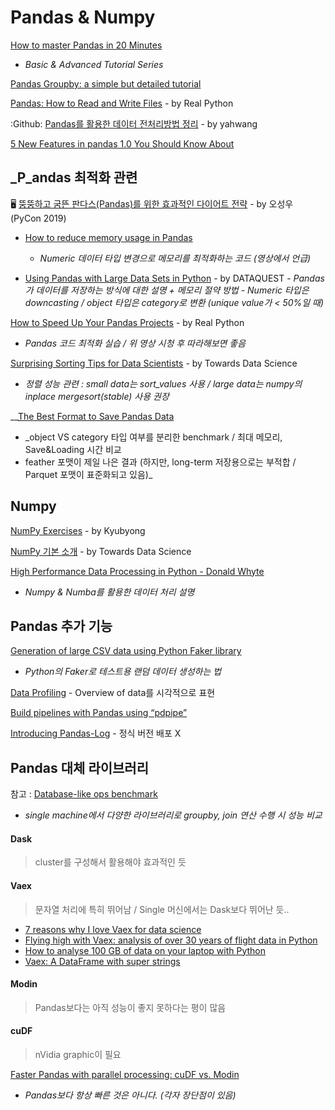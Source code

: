 # Pandas & Numpy

[How to master Pandas in 20 Minutes](https://towardsdatascience.com/how-to-master-pandas-8514f33f00f6)  
  -  _Basic & Advanced Tutorial Series_

[Pandas Groupby: a simple but detailed tutorial](https://towardsdatascience.com/pandas-groupby-a-simple-but-detailed-tutorial-314b8f37005d)

[Pandas: How to Read and Write Files](https://realpython.com/pandas-read-write-files) - by Real Python

:Github: [Pandas를 활용한 데이터 전처리방법 정리](https://github.com/yahwang/Data-Processing-With-Pandas-Note) - by yahwang

[5 New Features in pandas 1.0 You Should Know About](https://towardsdatascience.com/5-new-features-in-pandas-1-0-you-should-know-about-fc31c83e396b)

## _P_andas 최적화 관련

🖥 [뚱뚱하고 굼뜬 판다스\(Pandas\)를 위한 효과적인 다이어트 전략](https://www.youtube.com/watch?v=0Vm9Yi_ig58&t=2s) - by 오성우 \(PyCon 2019\)

* [How to reduce memory usage in Pandas](https://www.mikulskibartosz.name/how-to-reduce-memory-usage-in-pandas/)  
  -  _Numeric 데이터 타입 변경으로 메모리를 최적화하는 코드 \(영상에서 언급\)_

* [Using Pandas with Large Data Sets in Python](https://www.dataquest.io/blog/pandas-big-data/) - by DATAQUEST   -  _Pandas가 데이터를 저장하는 방식에 대한 설명 + 메모리 절약 방법   -  Numeric 타입은 downcasting / object 타입은 category로 변환 \(unique value가 &lt; 50%일 때\)_

[How to Speed Up Your Pandas Projects](https://realpython.com/fast-flexible-pandas/) - by Real Python  
  -  _Pandas 코드 최적화 실습 / 위 영상 시청 후 따라해보면 좋음_

[Surprising Sorting Tips for Data Scientists](https://towardsdatascience.com/surprising-sorting-tips-for-data-scientists-9c360776d7e) - by Towards Data Science  
  -  _정렬 성능 관련 : small data는 sort\_values 사용 / large data는 numpy의 inplace mergesort\(stable\) 사용 권장_

\_\_[The Best Format to Save Pandas Data](https://towardsdatascience.com/the-best-format-to-save-pandas-data-414dca023e0d)  
  -  _object VS category 타입 여부를 분리한 benchmark / 최대 메모리, Save&Loading 시간 비교  
  -  feather 포맷이 제일 나은 결과 \(하지만, long-term 저장용으로는 부적합 / Parquet 포맷이 표준화되고 있음\)_

## Numpy

[NumPy Exercises](https://github.com/Kyubyong/numpy_exercises) - by Kyubyong

[NumPy 기본 소개](https://towardsdatascience.com/intermediate-python-numpy-cec1c192b8e6) - by Towards Data Science

[High Performance Data Processing in Python - Donald Whyte](https://www.youtube.com/watch?v=NoJr08FNQeg)  
  -  _Numpy & Numba를 활용한 데이터 처리 설명_

## Pandas 추가 기능

[Generation of large CSV data using Python Faker library](https://towardsdatascience.com/generation-of-large-csv-data-using-python-faker-8cfcbedca7a7)  
  -  _Python의 Faker로 테스트용 랜덤 데이터 생성하는 법_

[Data Profiling](https://kanoki.org/2019/01/15/pandas-exploratory-data-analysis-data-profiling/) - Overview of data를 시각적으로 표현

[Build pipelines with Pandas using “pdpipe”](https://towardsdatascience.com/https-medium-com-tirthajyoti-build-pipelines-with-pandas-using-pdpipe-cade6128cd31)

[Introducing Pandas-Log](https://towardsdatascience.com/introducing-pandas-log-3240a5e57e21) - 정식 버전 배포 X

## Pandas 대체 라이브러리

참고 : [Database-like ops benchmark](https://h2oai.github.io/db-benchmark/)  
  -  _single machine에서 다양한 라이브러리로 groupby, join 연산 수행 시 성능 비교_

#### Dask

> cluster를 구성해서 활용해야 효과적인 듯

#### Vaex

> 문자열 처리에 특히 뛰어남 / Single 머신에서는 Dask보다 뛰어난 듯..

* [7 reasons why I love Vaex for data science](https://towardsdatascience.com/7-reasons-why-i-love-vaex-for-data-science-99008bc8044b)
* [Flying high with Vaex: analysis of over 30 years of flight data in Python](https://towardsdatascience.com/https-medium-com-jovan-veljanoski-flying-high-with-vaex-analysis-of-over-30-years-of-flight-data-in-python-b224825a6d56)
* [How to analyse 100 GB of data on your laptop with Python](https://towardsdatascience.com/how-to-analyse-100s-of-gbs-of-data-on-your-laptop-with-python-f83363dda94)
* [Vaex: A DataFrame with super strings](https://towardsdatascience.com/vaex-a-dataframe-with-super-strings-789b92e8d861)

#### Modin

> Pandas보다는 아직 성능이 좋지 못하다는 평이 많음

#### cuDF

> nVidia graphic이 필요

[Faster Pandas with parallel processing: cuDF vs. Modin](https://towardsdatascience.com/faster-pandas-with-parallel-processing-cudf-vs-modin-f2318c594084)  
  -  _Pandas보다 항상 빠른 것은 아니다. \(각자 장단점이 있음\)_

